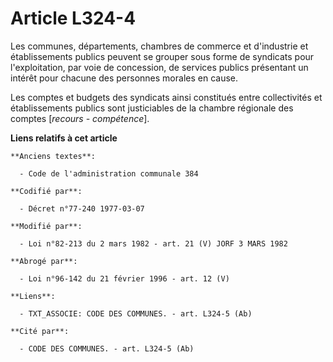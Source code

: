 # Article L324-4

Les communes, départements, chambres de commerce et d'industrie et établissements publics peuvent se grouper sous forme de
syndicats pour l'exploitation, par voie de concession, de services publics présentant un intérêt pour chacune des personnes
morales en cause.

Les comptes et budgets des syndicats ainsi constitués entre collectivités et établissements publics sont justiciables de la
chambre régionale des comptes [*recours - compétence*].

**Liens relatifs à cet article**

	**Anciens textes**:

	  - Code de l'administration communale 384

	**Codifié par**:

	  - Décret n°77-240 1977-03-07

	**Modifié par**:

	  - Loi n°82-213 du 2 mars 1982 - art. 21 (V) JORF 3 MARS 1982

	**Abrogé par**:

	  - Loi n°96-142 du 21 février 1996 - art. 12 (V)

	**Liens**:

	  - TXT_ASSOCIE: CODE DES COMMUNES. - art. L324-5 (Ab)

	**Cité par**:

	  - CODE DES COMMUNES. - art. L324-5 (Ab)
